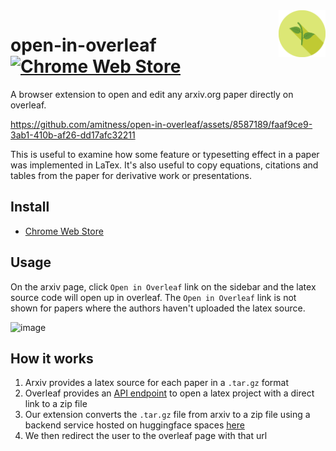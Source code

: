 <img src="./images/icon.png" align="right" width="75" height="75">

# open-in-overleaf [![Chrome Web Store](https://img.shields.io/chrome-web-store/users/oikhlgfcmfbbdjbeeaplalpfdgijbdji?label=users)](https://chromewebstore.google.com/detail/open-in-overleaf/oikhlgfcmfbbdjbeeaplalpfdgijbdji?pli=1)

A browser extension to open and edit any arxiv.org paper directly on overleaf.

https://github.com/amitness/open-in-overleaf/assets/8587189/faaf9ce9-3ab1-410b-af26-dd17afc32211



This is useful to examine how some feature or typesetting effect in a paper was implemented in LaTex. It's also useful to copy equations, citations and tables from the paper for derivative work or presentations.

## Install
- [Chrome Web Store](https://chrome.google.com/webstore/detail/open-in-overleaf/oikhlgfcmfbbdjbeeaplalpfdgijbdji)

## Usage
On the arxiv page, click `Open in Overleaf` link on the sidebar and the latex source code will open up in overleaf. The `Open in Overleaf` link is not shown for papers where the authors haven't uploaded the latex source.

<img width="255" alt="image" src="https://user-images.githubusercontent.com/8587189/233186434-8ff96d82-713d-4dc2-8202-c9026c765e71.png">

## How it works
1. Arxiv provides a latex source for each paper in a `.tar.gz` format
2. Overleaf provides an [API endpoint](https://www.overleaf.com/devs) to open a latex project with a direct link to a zip file
3. Our extension converts the `.tar.gz` file from arxiv to a zip file using a backend service hosted on huggingface spaces [here](https://huggingface.co/spaces/amitness/open-in-overleaf)
4. We then redirect the user to the overleaf page with that url
